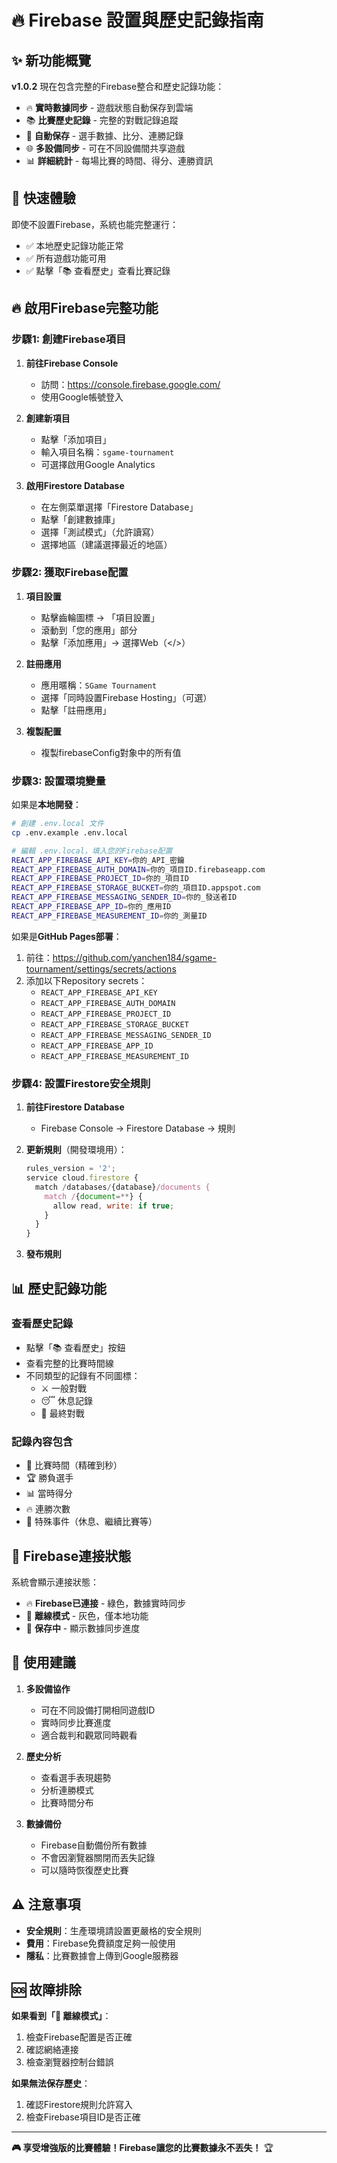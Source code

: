 # 🔥 Firebase 設置與歷史記錄指南

## ✨ 新功能概覽

**v1.0.2** 現在包含完整的Firebase整合和歷史記錄功能：

- 🔥 **實時數據同步** - 遊戲狀態自動保存到雲端
- 📚 **比賽歷史記錄** - 完整的對戰記錄追蹤
- 💾 **自動保存** - 選手數據、比分、連勝記錄
- 🌐 **多設備同步** - 可在不同設備間共享遊戲
- 📊 **詳細統計** - 每場比賽的時間、得分、連勝資訊

## 🚀 快速體驗

即使不設置Firebase，系統也能完整運行：
- ✅ 本地歷史記錄功能正常
- ✅ 所有遊戲功能可用
- ✅ 點擊「📚 查看歷史」查看比賽記錄

## 🔥 啟用Firebase完整功能

### 步驟1: 創建Firebase項目

1. **前往Firebase Console**
   - 訪問：https://console.firebase.google.com/
   - 使用Google帳號登入

2. **創建新項目**
   - 點擊「添加項目」
   - 輸入項目名稱：`sgame-tournament`
   - 可選擇啟用Google Analytics

3. **啟用Firestore Database**
   - 在左側菜單選擇「Firestore Database」
   - 點擊「創建數據庫」
   - 選擇「測試模式」（允許讀寫）
   - 選擇地區（建議選擇最近的地區）

### 步驟2: 獲取Firebase配置

1. **項目設置**
   - 點擊齒輪圖標 → 「項目設置」
   - 滾動到「您的應用」部分
   - 點擊「添加應用」→ 選擇Web（</>）

2. **註冊應用**
   - 應用暱稱：`SGame Tournament`
   - 選擇「同時設置Firebase Hosting」（可選）
   - 點擊「註冊應用」

3. **複製配置**
   - 複製firebaseConfig對象中的所有值

### 步驟3: 設置環境變量

如果是**本地開發**：
```bash
# 創建 .env.local 文件
cp .env.example .env.local

# 編輯 .env.local，填入您的Firebase配置
REACT_APP_FIREBASE_API_KEY=你的_API_密鑰
REACT_APP_FIREBASE_AUTH_DOMAIN=你的_項目ID.firebaseapp.com
REACT_APP_FIREBASE_PROJECT_ID=你的_項目ID
REACT_APP_FIREBASE_STORAGE_BUCKET=你的_項目ID.appspot.com
REACT_APP_FIREBASE_MESSAGING_SENDER_ID=你的_發送者ID
REACT_APP_FIREBASE_APP_ID=你的_應用ID
REACT_APP_FIREBASE_MEASUREMENT_ID=你的_測量ID
```

如果是**GitHub Pages部署**：
1. 前往：https://github.com/yanchen184/sgame-tournament/settings/secrets/actions
2. 添加以下Repository secrets：
   - `REACT_APP_FIREBASE_API_KEY`
   - `REACT_APP_FIREBASE_AUTH_DOMAIN`
   - `REACT_APP_FIREBASE_PROJECT_ID`
   - `REACT_APP_FIREBASE_STORAGE_BUCKET`
   - `REACT_APP_FIREBASE_MESSAGING_SENDER_ID`
   - `REACT_APP_FIREBASE_APP_ID`
   - `REACT_APP_FIREBASE_MEASUREMENT_ID`

### 步驟4: 設置Firestore安全規則

1. **前往Firestore Database**
   - Firebase Console → Firestore Database → 規則

2. **更新規則**（開發環境用）：
   ```javascript
   rules_version = '2';
   service cloud.firestore {
     match /databases/{database}/documents {
       match /{document=**} {
         allow read, write: if true;
       }
     }
   }
   ```

3. **發布規則**

## 📊 歷史記錄功能

### 查看歷史記錄
- 點擊「📚 查看歷史」按鈕
- 查看完整的比賽時間線
- 不同類型的記錄有不同圖標：
  - ⚔️ 一般對戰
  - 😴 休息記錄  
  - 🏁 最終對戰

### 記錄內容包含
- 📅 比賽時間（精確到秒）
- 🏆 勝負選手
- 📊 當時得分
- 🔥 連勝次數
- 📝 特殊事件（休息、繼續比賽等）

## 🔧 Firebase連接狀態

系統會顯示連接狀態：
- 🔥 **Firebase已連接** - 綠色，數據實時同步
- 📡 **離線模式** - 灰色，僅本地功能
- 💾 **保存中** - 顯示數據同步進度

## 📱 使用建議

1. **多設備協作**
   - 可在不同設備打開相同遊戲ID
   - 實時同步比賽進度
   - 適合裁判和觀眾同時觀看

2. **歷史分析**
   - 查看選手表現趨勢
   - 分析連勝模式
   - 比賽時間分布

3. **數據備份**
   - Firebase自動備份所有數據
   - 不會因瀏覽器關閉而丟失記錄
   - 可以隨時恢復歷史比賽

## ⚠️ 注意事項

- **安全規則**：生產環境請設置更嚴格的安全規則
- **費用**：Firebase免費額度足夠一般使用
- **隱私**：比賽數據會上傳到Google服務器

## 🆘 故障排除

**如果看到「📡 離線模式」**：
1. 檢查Firebase配置是否正確
2. 確認網絡連接
3. 檢查瀏覽器控制台錯誤

**如果無法保存歷史**：
1. 確認Firestore規則允許寫入
2. 檢查Firebase項目ID是否正確

---

**🎮 享受增強版的比賽體驗！Firebase讓您的比賽數據永不丟失！** 🏆
